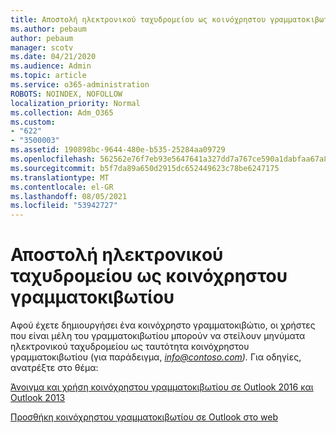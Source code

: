 ```yaml
---
title: Αποστολή ηλεκτρονικού ταχυδρομείου ως κοινόχρηστου γραμματοκιβωτίου
ms.author: pebaum
author: pebaum
manager: scotv
ms.date: 04/21/2020
ms.audience: Admin
ms.topic: article
ms.service: o365-administration
ROBOTS: NOINDEX, NOFOLLOW
localization_priority: Normal
ms.collection: Adm_O365
ms.custom:
- "622"
- "3500003"
ms.assetid: 190898bc-9644-480e-b535-25284aa09729
ms.openlocfilehash: 562562e76f7eb93e5647641a327dd7a767ce590a1dabfaa67a89b3f4f53f35c4
ms.sourcegitcommit: b5f7da89a650d2915dc652449623c78be6247175
ms.translationtype: MT
ms.contentlocale: el-GR
ms.lasthandoff: 08/05/2021
ms.locfileid: "53942727"
---
```

# <a name="sending-email-as-the-shared-mailbox"></a>Αποστολή ηλεκτρονικού ταχυδρομείου ως κοινόχρηστου γραμματοκιβωτίου

Αφού έχετε δημιουργήσει ένα κοινόχρηστο γραμματοκιβώτιο, οι χρήστες που είναι μέλη του γραμματοκιβωτίου μπορούν να στείλουν μηνύματα ηλεκτρονικού ταχυδρομείου ως ταυτότητα κοινόχρηστου γραμματοκιβωτίου (για παράδειγμα, *info@contoso.com).* Για οδηγίες, ανατρέξτε στο θέμα:
  
[Άνοιγμα και χρήση κοινόχρηστου γραμματοκιβωτίου σε Outlook 2016 και Outlook 2013](https://support.office.com/article/open-and-use-a-shared-mailbox-in-outlook-2016-and-outlook-2013-d94a8e9e-21f1-4240-808b-de9c9c088afd)
  
[Προσθήκη κοινόχρηστου γραμματοκιβωτίου σε Outlook στο web](https://support.office.com/article/add-a-shared-mailbox-to-outlook-on-the-web-98b5a90d-4e38-415d-a030-f09a4cd28207)
  